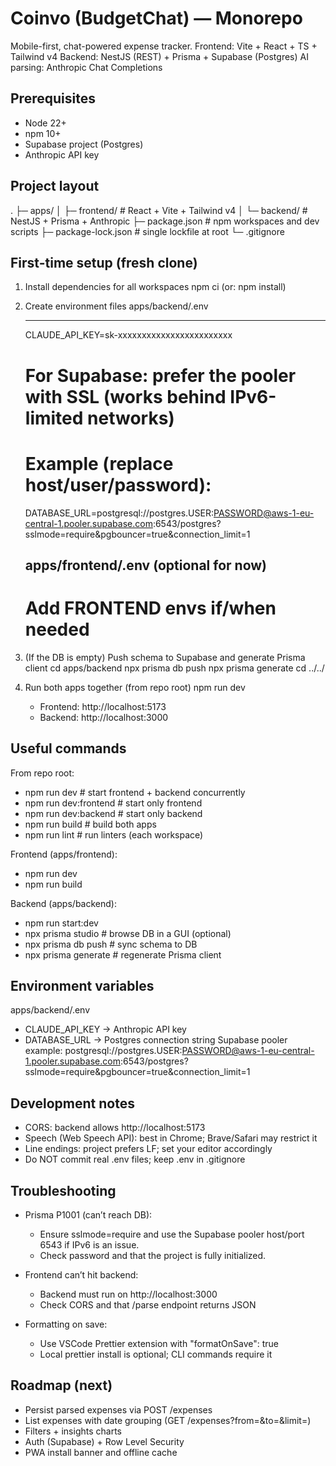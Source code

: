 # Coinvo (BudgetChat) — Monorepo

Mobile-first, chat-powered expense tracker.
Frontend: Vite + React + TS + Tailwind v4
Backend: NestJS (REST) + Prisma + Supabase (Postgres)
AI parsing: Anthropic Chat Completions

## Prerequisites

- Node 22+
- npm 10+
- Supabase project (Postgres)
- Anthropic API key

## Project layout

.
├─ apps/
│ ├─ frontend/ # React + Vite + Tailwind v4
│ └─ backend/ # NestJS + Prisma + Anthropic
├─ package.json # npm workspaces and dev scripts
├─ package-lock.json # single lockfile at root
└─ .gitignore

## First-time setup (fresh clone)

1. Install dependencies for all workspaces
   npm ci
   (or: npm install)

2. Create environment files
   apps/backend/.env

   ***

   CLAUDE_API_KEY=sk-xxxxxxxxxxxxxxxxxxxxxxxx

   # For Supabase: prefer the pooler with SSL (works behind IPv6-limited networks)

   # Example (replace host/user/password):

   DATABASE_URL=postgresql://postgres.USER:PASSWORD@aws-1-eu-central-1.pooler.supabase.com:6543/postgres?sslmode=require&pgbouncer=true&connection_limit=1

   ## apps/frontend/.env (optional for now)

   # Add FRONTEND envs if/when needed

3. (If the DB is empty) Push schema to Supabase and generate Prisma client
   cd apps/backend
   npx prisma db push
   npx prisma generate
   cd ../../

4. Run both apps together (from repo root)
   npm run dev
   - Frontend: http://localhost:5173
   - Backend: http://localhost:3000

## Useful commands

From repo root:

- npm run dev # start frontend + backend concurrently
- npm run dev:frontend # start only frontend
- npm run dev:backend # start only backend
- npm run build # build both apps
- npm run lint # run linters (each workspace)

Frontend (apps/frontend):

- npm run dev
- npm run build

Backend (apps/backend):

- npm run start:dev
- npx prisma studio # browse DB in a GUI (optional)
- npx prisma db push # sync schema to DB
- npx prisma generate # regenerate Prisma client

## Environment variables

apps/backend/.env

- CLAUDE_API_KEY -> Anthropic API key
- DATABASE_URL -> Postgres connection string
  Supabase pooler example:
  postgresql://postgres.USER:PASSWORD@aws-1-eu-central-1.pooler.supabase.com:6543/postgres?sslmode=require&pgbouncer=true&connection_limit=1

## Development notes

- CORS: backend allows http://localhost:5173
- Speech (Web Speech API): best in Chrome; Brave/Safari may restrict it
- Line endings: project prefers LF; set your editor accordingly
- Do NOT commit real .env files; keep .env in .gitignore

## Troubleshooting

- Prisma P1001 (can’t reach DB):
  - Ensure sslmode=require and use the Supabase pooler host/port 6543 if IPv6 is an issue.
  - Check password and that the project is fully initialized.

- Frontend can’t hit backend:
  - Backend must run on http://localhost:3000
  - Check CORS and that /parse endpoint returns JSON

- Formatting on save:
  - Use VSCode Prettier extension with "formatOnSave": true
  - Local prettier install is optional; CLI commands require it

## Roadmap (next)

- Persist parsed expenses via POST /expenses
- List expenses with date grouping (GET /expenses?from=&to=&limit=)
- Filters + insights charts
- Auth (Supabase) + Row Level Security
- PWA install banner and offline cache
